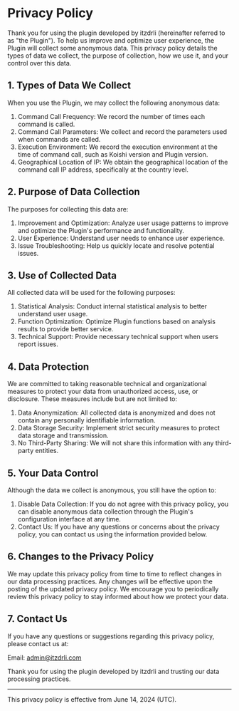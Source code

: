 # Privacy Policy

Thank you for using the plugin developed by itzdrli (hereinafter referred to as "the Plugin"). To help us improve and optimize user experience, the Plugin will collect some anonymous data. This privacy policy details the types of data we collect, the purpose of collection, how we use it, and your control over this data.

## 1. Types of Data We Collect

When you use the Plugin, we may collect the following anonymous data:

  1. Command Call Frequency: We record the number of times each command is called.
  2. Command Call Parameters: We collect and record the parameters used when commands are called.
  3. Execution Environment: We record the execution environment at the time of command call, such as Koishi version and Plugin version.
  4. Geographical Location of IP: We obtain the geographical location of the command call IP address, specifically at the country level.

## 2. Purpose of Data Collection

The purposes for collecting this data are:

  1. Improvement and Optimization: Analyze user usage patterns to improve and optimize the Plugin's performance and functionality.
  2. User Experience: Understand user needs to enhance user experience.
  3. Issue Troubleshooting: Help us quickly locate and resolve potential issues.

## 3. Use of Collected Data

All collected data will be used for the following purposes:

  1. Statistical Analysis: Conduct internal statistical analysis to better understand user usage.
  2. Function Optimization: Optimize Plugin functions based on analysis results to provide better service.
  3. Technical Support: Provide necessary technical support when users report issues.

## 4. Data Protection

We are committed to taking reasonable technical and organizational measures to protect your data from unauthorized access, use, or disclosure. These measures include but are not limited to:

  1. Data Anonymization: All collected data is anonymized and does not contain any personally identifiable information.
  2. Data Storage Security: Implement strict security measures to protect data storage and transmission.
  3. No Third-Party Sharing: We will not share this information with any third-party entities.

## 5. Your Data Control

Although the data we collect is anonymous, you still have the option to:

  1. Disable Data Collection: If you do not agree with this privacy policy, you can disable anonymous data collection through the Plugin's configuration interface at any time.
  2. Contact Us: If you have any questions or concerns about the privacy policy, you can contact us using the information provided below.

## 6. Changes to the Privacy Policy

We may update this privacy policy from time to time to reflect changes in our data processing practices. Any changes will be effective upon the posting of the updated privacy policy. We encourage you to periodically review this privacy policy to stay informed about how we protect your data.

## 7. Contact Us

If you have any questions or suggestions regarding this privacy policy, please contact us at:

Email: admin@itzdrli.com

Thank you for using the plugin developed by itzdrli and trusting our data processing practices.

***

This privacy policy is effective from June 14, 2024 (UTC).